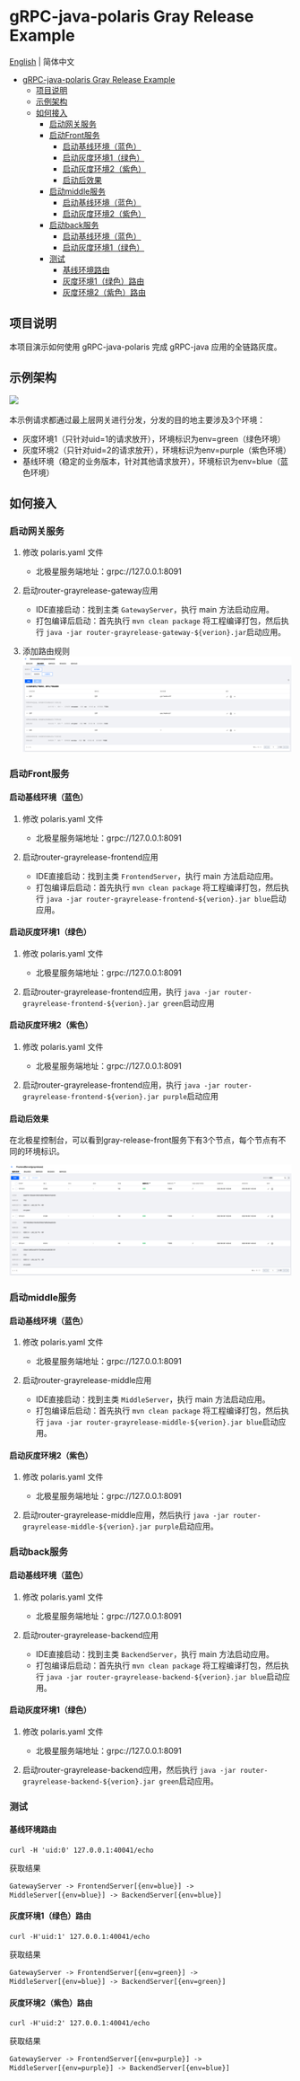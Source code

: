# gRPC-java-polaris Gray Release Example

[English](./README.md) | 简体中文

<!-- TOC -->
* [gRPC-java-polaris Gray Release Example](#grpc-java-polaris-gray-release-example)
  * [项目说明](#)
  * [示例架构](#)
  * [如何接入](#)
    * [启动网关服务](#)
    * [启动Front服务](#front)
      * [启动基线环境（蓝色）](#)
      * [启动灰度环境1（绿色）](#1)
      * [启动灰度环境2（紫色）](#2)
      * [启动后效果](#)
    * [启动middle服务](#middle)
      * [启动基线环境（蓝色）](#)
      * [启动灰度环境2（紫色）](#2)
    * [启动back服务](#back)
      * [启动基线环境（蓝色）](#)
      * [启动灰度环境1（绿色）](#1)
    * [测试](#)
      * [基线环境路由](#)
      * [灰度环境1（绿色）路由](#1)
      * [灰度环境2（紫色）路由](#2)
<!-- TOC -->

## 项目说明

本项目演示如何使用 gRPC-java-polaris 完成 gRPC-java 应用的全链路灰度。

## 示例架构

![](https://qcloudimg.tencent-cloud.cn/raw/488182fd3001b3e77d9450e2c8798ff3.png)

本示例请求都通过最上层网关进行分发，分发的目的地主要涉及3个环境：
- 灰度环境1（只针对uid=1的请求放开），环境标识为env=green（绿色环境）
- 灰度环境2（只针对uid=2的请求放开），环境标识为env=purple（紫色环境）
- 基线环境（稳定的业务版本，针对其他请求放开），环境标识为env=blue（蓝色环境）

## 如何接入

### 启动网关服务
1. 修改 polaris.yaml 文件
    - 北极星服务端地址：grpc://127.0.0.1:8091

2. 启动router-grayrelease-gateway应用

    - IDE直接启动：找到主类 `GatewayServer`，执行 main 方法启动应用。
    - 打包编译后启动：首先执行 `mvn clean package` 将工程编译打包，然后执行 `java -jar router-grayrelease-gateway-${verion}.jar`启动应用。

3. 添加路由规则
   ![](./image/gateway_route_rule.png)

### 启动Front服务

#### 启动基线环境（蓝色）

1. 修改 polaris.yaml 文件
    - 北极星服务端地址：grpc://127.0.0.1:8091

2. 启动router-grayrelease-frontend应用

    - IDE直接启动：找到主类 `FrontendServer`，执行 main 方法启动应用。
    - 打包编译后启动：首先执行 `mvn clean package` 将工程编译打包，然后执行 `java -jar router-grayrelease-frontend-${verion}.jar blue`启动应用。

#### 启动灰度环境1（绿色）

1. 修改 polaris.yaml 文件
    - 北极星服务端地址：grpc://127.0.0.1:8091

2. 启动router-grayrelease-frontend应用，执行 `java -jar router-grayrelease-frontend-${verion}.jar green`启动应用

#### 启动灰度环境2（紫色）

1. 修改 polaris.yaml 文件
    - 北极星服务端地址：grpc://127.0.0.1:8091

2. 启动router-grayrelease-frontend应用，执行 `java -jar router-grayrelease-frontend-${verion}.jar purple`启动应用

#### 启动后效果

在北极星控制台，可以看到gray-release-front服务下有3个节点，每个节点有不同的环境标识。

![](./image/frontend_instance_list.png)

### 启动middle服务

#### 启动基线环境（蓝色）

1. 修改 polaris.yaml 文件
    - 北极星服务端地址：grpc://127.0.0.1:8091

2. 启动router-grayrelease-middle应用

    - IDE直接启动：找到主类 `MiddleServer`，执行 main 方法启动应用。
    - 打包编译后启动：首先执行 `mvn clean package` 将工程编译打包，然后执行 `java -jar router-grayrelease-middle-${verion}.jar blue`启动应用。


#### 启动灰度环境2（紫色）

1. 修改 polaris.yaml 文件
    - 北极星服务端地址：grpc://127.0.0.1:8091

2. 启动router-grayrelease-middle应用，然后执行 `java -jar router-grayrelease-middle-${verion}.jar purple`启动应用。

### 启动back服务

#### 启动基线环境（蓝色）

1. 修改 polaris.yaml 文件
    - 北极星服务端地址：grpc://127.0.0.1:8091

2. 启动router-grayrelease-backend应用

    - IDE直接启动：找到主类 `BackendServer`，执行 main 方法启动应用。
    - 打包编译后启动：首先执行 `mvn clean package` 将工程编译打包，然后执行 `java -jar router-grayrelease-backend-${verion}.jar blue`启动应用。

#### 启动灰度环境1（绿色）

1. 修改 polaris.yaml 文件
    - 北极星服务端地址：grpc://127.0.0.1:8091

2. 启动router-grayrelease-backend应用，然后执行 `java -jar router-grayrelease-backend-${verion}.jar green`启动应用。

### 测试

#### 基线环境路由

````
curl -H 'uid:0' 127.0.0.1:40041/echo
````
获取结果
````
GatewayServer -> FrontendServer[{env=blue}] -> MiddleServer[{env=blue}] -> BackendServer[{env=blue}]
````

#### 灰度环境1（绿色）路由

````
curl -H'uid:1' 127.0.0.1:40041/echo
````
获取结果
````
GatewayServer -> FrontendServer[{env=green}] -> MiddleServer[{env=blue}] -> BackendServer[{env=green}]
````

#### 灰度环境2（紫色）路由

````
curl -H'uid:2' 127.0.0.1:40041/echo
````
获取结果
````
GatewayServer -> FrontendServer[{env=purple}] -> MiddleServer[{env=purple}] -> BackendServer[{env=blue}]
````
